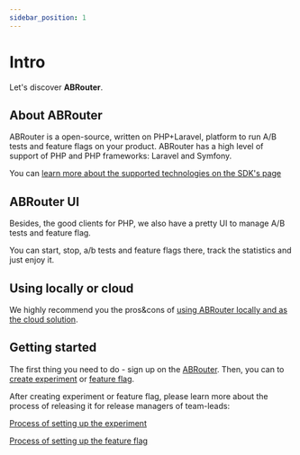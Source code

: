 ```yaml
---
sidebar_position: 1
---
```


# Intro

Let's discover **ABRouter**.

## About ABRouter

ABRouter is a open-source, written on PHP+Laravel, platform to run A/B tests and feature flags on your product. ABRouter has a high level of support of PHP and PHP frameworks: Laravel and Symfony.

You can [learn more about the supported technologies on the SDK's page](development/sdks) 

## ABRouter UI

Besides, the good clients for PHP, we also have a pretty UI to manage A/B tests and feature flag.

You can start, stop, a/b tests and feature flags there, track the statistics and just enjoy it.

## Using locally or cloud

We highly recommend you the pros&cons of [using ABRouter locally and as the cloud solution](deploy/proscons).

## Getting started

The first thing you need to do - sign up on the [ABRouter](https://abrouter.com/en/signup). Then, you can to [create experiment](managing/managingAbTests) or [feature flag](managing/managingFeatureFlags).

After creating experiment or feature flag, please learn more about the process of releasing it for release managers of team-leads:

[Process of setting up the experiment](base/settingUpExperiment)

[Process of setting up the feature flag](base/settingUpFeatureFlag)